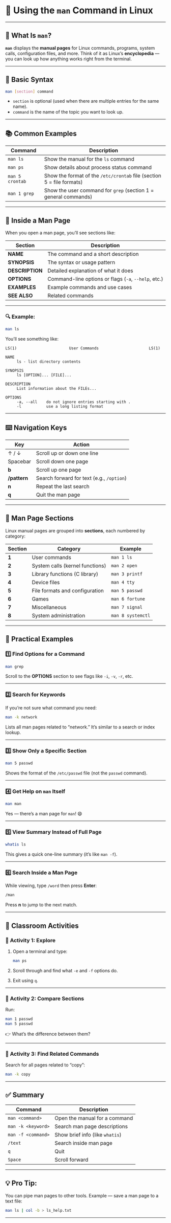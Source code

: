# 📘 **Using the `man` Command in Linux**

---

## 🧩 **What Is `man`?**

**`man`** displays the **manual pages** for Linux commands, programs, system calls, configuration files, and more.
Think of it as Linux’s **encyclopedia** — you can look up how anything works right from the terminal.

---

## 🧠 **Basic Syntax**

```bash
man [section] command
```

* `section` is optional (used when there are multiple entries for the same name).
* `command` is the name of the topic you want to look up.

---

## 📚 **Common Examples**

| Command         | Description                                                           |
| --------------- | --------------------------------------------------------------------- |
| `man ls`        | Show the manual for the `ls` command                                  |
| `man ps`        | Show details about process status command                             |
| `man 5 crontab` | Show the format of the `/etc/crontab` file (section 5 = file formats) |
| `man 1 grep`    | Show the user command for `grep` (section 1 = general commands)       |

---

## 📖 **Inside a Man Page**

When you open a man page, you’ll see sections like:

| Section         | Description                                          |
| --------------- | ---------------------------------------------------- |
| **NAME**        | The command and a short description                  |
| **SYNOPSIS**    | The syntax or usage pattern                          |
| **DESCRIPTION** | Detailed explanation of what it does                 |
| **OPTIONS**     | Command-line options or flags (`-a`, `--help`, etc.) |
| **EXAMPLES**    | Example commands and use cases                       |
| **SEE ALSO**    | Related commands                                     |

---

### 🔍 **Example:**

```bash
man ls
```

You’ll see something like:

```
LS(1)                       User Commands                      LS(1)

NAME
     ls - list directory contents

SYNOPSIS
     ls [OPTION]... [FILE]...

DESCRIPTION
     List information about the FILEs...

OPTIONS
     -a, --all    do not ignore entries starting with .
     -l           use a long listing format
```

---

## ⌨️ **Navigation Keys**

| Key          | Action                                    |
| ------------ | ----------------------------------------- |
| ↑ / ↓        | Scroll up or down one line                |
| Spacebar     | Scroll down one page                      |
| **b**        | Scroll up one page                        |
| **/pattern** | Search forward for text (e.g., `/option`) |
| **n**        | Repeat the last search                    |
| **q**        | Quit the man page                         |

---

## 🧩 **Man Page Sections**

Linux manual pages are grouped into **sections**, each numbered by category:

| Section | Category                        | Example           |
| ------- | ------------------------------- | ----------------- |
| **1**   | User commands                   | `man 1 ls`        |
| **2**   | System calls (kernel functions) | `man 2 open`      |
| **3**   | Library functions (C library)   | `man 3 printf`    |
| **4**   | Device files                    | `man 4 tty`       |
| **5**   | File formats and configuration  | `man 5 passwd`    |
| **6**   | Games                           | `man 6 fortune`   |
| **7**   | Miscellaneous                   | `man 7 signal`    |
| **8**   | System administration           | `man 8 systemctl` |

---

## 🧮 **Practical Examples**

### 1️⃣ **Find Options for a Command**

```bash
man grep
```

Scroll to the **OPTIONS** section to see flags like `-i`, `-v`, `-r`, etc.

---

### 2️⃣ **Search for Keywords**

If you’re not sure what command you need:

```bash
man -k network
```

Lists all man pages related to “network.”
It’s similar to a search or index lookup.

---

### 3️⃣ **Show Only a Specific Section**

```bash
man 5 passwd
```

Shows the format of the `/etc/passwd` file (not the `passwd` command).

---

### 4️⃣ **Get Help on `man` Itself**

```bash
man man
```

Yes — there’s a man page for `man`! 😄

---

### 5️⃣ **View Summary Instead of Full Page**

```bash
whatis ls
```

This gives a quick one-line summary (it’s like `man -f`).

---

### 6️⃣ **Search Inside a Man Page**

While viewing, type `/word` then press **Enter**:

```bash
/man
```

Press **n** to jump to the next match.

---

## 🧪 **Classroom Activities**

### 🧩 **Activity 1: Explore**

1. Open a terminal and type:

   ```bash
   man ps
   ```
2. Scroll through and find what `-e` and `-f` options do.
3. Exit using `q`.

---

### 🧩 **Activity 2: Compare Sections**

Run:

```bash
man 1 passwd
man 5 passwd
```

👉 What’s the difference between them?

---

### 🧩 **Activity 3: Find Related Commands**

Search for all pages related to “copy”:

```bash
man -k copy
```

---

## ✅ **Summary**

| Command            | Description                     |
| ------------------ | ------------------------------- |
| `man <command>`    | Open the manual for a command   |
| `man -k <keyword>` | Search man page descriptions    |
| `man -f <command>` | Show brief info (like `whatis`) |
| `/text`            | Search inside man page          |
| `q`                | Quit                            |
| `Space`            | Scroll forward                  |

---

## 💡 **Pro Tip:**

You can pipe man pages to other tools.
Example — save a man page to a text file:

```bash
man ls | col -b > ls_help.txt
```

---